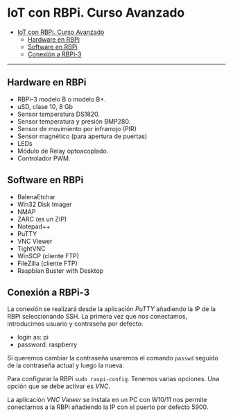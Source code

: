 # IoT con RBPi. Curso Avanzado

- [IoT con RBPi. Curso Avanzado](#iot-con-rbpi-curso-avanzado)
  - [Hardware en RBPi](#hardware-en-rbpi)
  - [Software en RBPi](#software-en-rbpi)
  - [Conexión a RBPi-3](#conexión-a-rbpi-3)

---

## Hardware en RBPi

- RBPi-3 modelo B o modelo B+.
- uSD, clase 10, 8 Gb
- Sensor temperatura DS1820.
- Sensor temperatura y presión BMP280.
- Sensor de movimiento por infrarrojo (PIR)
- Sensor magnético (para apertura de puertas)
- LEDs
- Módulo de Relay optoacoplado.
- Controlador PWM.

## Software en RBPi

- BalenaEtchar
- Win32 Disk Imager
- NMAP
- ZARC (es un ZIP)
- Notepad++
- PuTTY
- VNC Viewer
- TightVNC
- WinSCP (cliente FTP)
- FileZilla (cliente FTP)
- Raspbian Buster with Desktop

## Conexión a RBPi-3

La conexión se realizará desde la aplicación _PuTTY_ añadiendo la IP de la RBPi seleccionando SSH. La primera vez que nos conectamos, introducimos usuario y contraseña por defecto:

- login as: pi
- password: raspberry

Si queremos cambiar la contraseña usaremos el comando `passwd` seguido de la contraseña actual y luego la nueva.

Para configurar la RBPi `sudo raspi-config`. Tenemos varias opciones. Una opción que se debe activar es _VNC_.

La aplicación _VNC Viewer_ se instala en un PC con W10/11 nos permite conectarnos a la RBPi añadiendo la IP con el puerto por defecto 5900.
